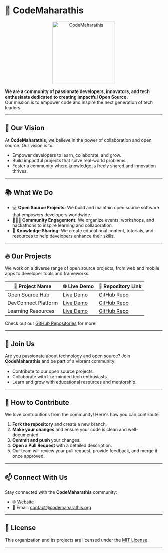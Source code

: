 # 🚀 CodeMaharathis  

<p align="center">
  <img src="https://avatars.githubusercontent.com/u/199230502?s=400&u=8c223c2002bc8ebb18355f0f319c8d7acaf993bf&v=4" alt="CodeMaharathis" width="200"/>
</p>  

**We are a community of passionate developers, innovators, and tech enthusiasts dedicated to creating impactful Open Source.**  
Our mission is to empower code and inspire the next generation of tech leaders.  

---

## 🌟 **Our Vision**  
At **CodeMaharathis**, we believe in the power of collaboration and open source. Our vision is to:  
- Empower developers to learn, collaborate, and grow.  
- Build impactful projects that solve real-world problems.  
- Foster a community where knowledge is freely shared and innovation thrives.  

---

## 📚 **What We Do**  
- 💻 **Open Source Projects:** We build and maintain open source software that empowers developers worldwide.  
- 🧑‍🤝‍🧑 **Community Engagement:** We organize events, workshops, and hackathons to inspire learning and collaboration.  
- 📖 **Knowledge Sharing:** We create educational content, tutorials, and resources to help developers enhance their skills.  

---

## 🔥 **Our Projects**  
We work on a diverse range of open source projects, from web and mobile apps to developer tools and frameworks.  

| 🚀 Project Name       | 🌐 Live Demo                   | 📂 Repository Link                                      |
|----------------------|-------------------------------|---------------------------------------------------------|
| Open Source Hub       | [Live Demo](#)                 | [GitHub Repo](#)                                         |
| DevConnect Platform   | [Live Demo](#)                 | [GitHub Repo](#)                                         |
| Learning Resources    | [Live Demo](#)                 | [GitHub Repo](#)                                         |  

Check out our [GitHub Repositories](https://github.com/CodeMaharathis) for more!  

---

## 🎉 **Join Us**  
Are you passionate about technology and open source? Join **CodeMaharathis** and be part of a vibrant community:  
- Contribute to our open source projects.  
- Collaborate with like-minded tech enthusiasts.  
- Learn and grow with educational resources and mentorship.  

---

## 🤝 **How to Contribute**  
We love contributions from the community! Here's how you can contribute:  
1. **Fork the repository** and create a new branch.  
2. **Make your changes** and ensure your code is clean and well-documented.  
3. **Commit and push** your changes.  
4. **Open a Pull Request** with a detailed description.  
5. Our team will review your pull request, provide feedback, and merge it once approved.  

---

## 📫 **Connect With Us**  
Stay connected with the **CodeMaharathis** community:  
- 🌐 [Website](https://learn-open-source.vercel.app/) 
- 📧 Email: [contact@codemaharathis.org](mailto:hariompandit5556@gmail.com)  

---

## 📜 **License**  
This organization and its projects are licensed under the [MIT License](LICENSE).  

---
